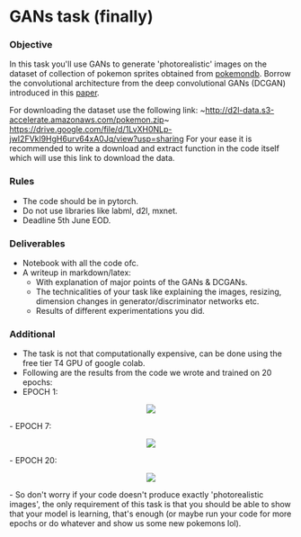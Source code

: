 # GANs task (finally)

### Objective
In this task you'll use GANs to generate 'photorealistic' images on the dataset of collection of pokemon sprites obtained from [pokemondb](https://pokemondb.net/sprites). Borrow the convolutional architecture from the deep convolutional GANs (DCGAN) introduced in this [paper](https://arxiv.org/pdf/1511.06434).

For downloading the dataset use the following link:
~http://d2l-data.s3-accelerate.amazonaws.com/pokemon.zip~
https://drive.google.com/file/d/1LvXH0NLp-jwI2FVkl9HgH6urv64xA0Jq/view?usp=sharing
For your ease it is recommended to write a download and extract function in the code itself which will use this link to download the data.
### Rules
- The code should be in pytorch.
- Do not use libraries like labml, d2l, mxnet.
- Deadline 5th June EOD.

### Deliverables
- Notebook with all the code ofc.
- A writeup in markdown/latex:
	- With explanation of major points of the GANs & DCGANs.
	- The technicalities of your task like explaining the images, resizing, dimension changes in generator/discriminator networks etc.
	- Results of different experimentations you did.

### Additional
- The task is not that computationally expensive, can be done using the free tier T4 GPU of google colab.
- Following are the results from the code we wrote and trained on 20 epochs:
- EPOCH 1:
<p align="center">
  <img src="https://github.com/qu-bit1/style-swap/blob/master/week3/e1.png" />
</p>
- EPOCH 7:
<p align="center">
  <img src="https://github.com/qu-bit1/style-swap/blob/master/week3/e7.png" />
</p>
- EPOCH 20:
<p align="center">
  <img src="https://github.com/qu-bit1/style-swap/blob/master/week3/e20.png" />
</p>
- So don't worry if your code doesn't produce exactly 'photorealistic images', the only requirement of this task is that you should be able to show that your model is learning, that's enough (or maybe run your code for more epochs or do whatever and show us some new pokemons lol).